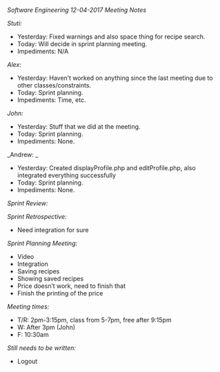 _Software Engineering 12-04-2017 Meeting Notes_

_Stuti:_
- Yesterday: Fixed warnings and also space thing for recipe search.
- Today: Will decide in sprint planning meeting.
- Impediments: N/A


_Alex:_
- Yesterday: Haven’t worked on anything since the last meeting due to other classes/constraints.
- Today: Sprint planning.
- Impediments: Time, etc.


_John:_
- Yesterday: Stuff that we did at the meeting.
- Today: Sprint planning.
- Impediments: None.


_Andrew: _
- Yesterday: Created displayProfile.php and editProfile.php, also integrated everything successfully
- Today: Sprint planning.
- Impediments: None.

_Sprint Review:_

_Sprint Retrospective:_
- Need integration for sure

_Sprint Planning Meeting:_
- Video
- Integration
- Saving recipes
- Showing saved recipes
- Price doesn’t work, need to finish that
- Finish the printing of the price

_Meeting times:_
- T/R: 2pm-3:15pm, class from 5-7pm, free after 9:15pm
- W: After 3pm (John) 
- F: 10:30am

_Still needs to be written:_
- Logout
